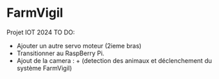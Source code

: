 # FarmVigil
Projet IOT 2024
TO DO: 
- Ajouter un autre servo moteur (2ieme bras)
- Transitionner au RaspBerry Pi.
- Ajout de la camera : + (detection des animaux et déclenchement du système FarmVigil)

